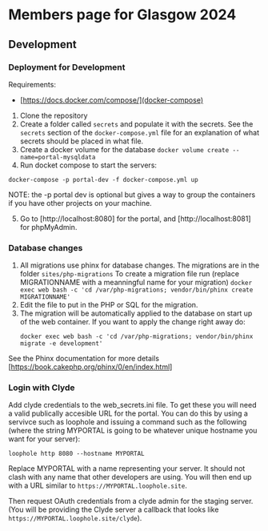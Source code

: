 # Members page for Glasgow 2024

## Development

### Deployment for Development
Requirements:
* [https://docs.docker.com/compose/](docker-compose)

1. Clone the repository
2. Create a folder called `secrets` and populate it with the secrets.
   See the `secrets` section of the `docker-compose.yml` file for an explanation
   of what secrets should be placed in what file.
3. Create a docker volume for the database
  `docker volume create --name=portal-mysqldata`
4. Run docket compose to start the servers:
  ```
  docker-compose -p portal-dev -f docker-compose.yml up
  ```
  NOTE: the -p portal dev is optional but gives a way to group the containers if
  you have other projects on your machine.

5. Go to [http://localhost:8080] for the portal, and [http://localhost:8081] for
   phpMyAdmin.

### Database changes
1. All migrations use phinx for database changes. The migrations are in the folder
   `sites/php-migrations`
   To create a migration file run (replace MIGRATIONNAME with a meanningful name for
   your migration)
   `docker exec web bash -c 'cd /var/php-migrations; vendor/bin/phinx create MIGRATIONNAME'`
2. Edit the file to put in the PHP or SQL for the migration.
3. The migration will be automatically applied to the database on start up of the web container.
   If you want to apply the change right away do:
   ```
   docker exec web bash -c 'cd /var/php-migrations; vendor/bin/phinx migrate -e development'
   ```

See the Phinx documentation for more details [https://book.cakephp.org/phinx/0/en/index.html]

### Login with Clyde

Add clyde credentials to the web_secrets.ini file. To get these you will need a valid
publically accesible URL for the portal. You can do this by using a servivce such
as loophole and issuing a command such as the following (where the string MYPORTAL is
going to be whatever unique hostname you want for your server):

```
loophole http 8080 --hostname MYPORTAL
```

Replace MYPORTAL with a name representing your server. It should not clash with any name that
other developers are using.
You will then end up with a URL similar to `https://MYPORTAL.loophole.site`.

Then request OAuth credentials from a clyde admin for the staging server. (You will be providing the Clyde
server a callback that looks like `https://MYPORTAL.loophole.site/clyde`).

